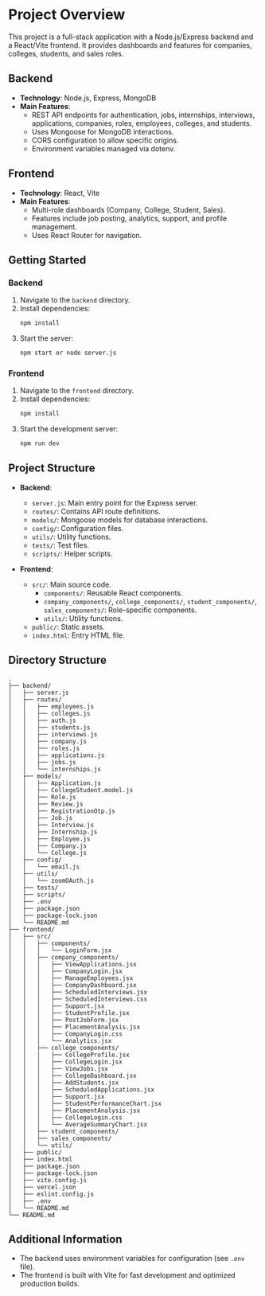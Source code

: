 # Project Overview

This project is a full-stack application with a Node.js/Express backend and a React/Vite frontend. It provides dashboards and features for companies, colleges, students, and sales roles.

## Backend

- **Technology**: Node.js, Express, MongoDB
- **Main Features**:
  - REST API endpoints for authentication, jobs, internships, interviews, applications, companies, roles, employees, colleges, and students.
  - Uses Mongoose for MongoDB interactions.
  - CORS configuration to allow specific origins.
  - Environment variables managed via dotenv.

## Frontend

- **Technology**: React, Vite
- **Main Features**:
  - Multi-role dashboards (Company, College, Student, Sales).
  - Features include job posting, analytics, support, and profile management.
  - Uses React Router for navigation.

## Getting Started

### Backend

1. Navigate to the `backend` directory.
2. Install dependencies:
   ```bash
   npm install
   ```
3. Start the server:
   ```bash
   npm start or node server.js
   ```

### Frontend

1. Navigate to the `frontend` directory.
2. Install dependencies:
   ```bash
   npm install
   ```
3. Start the development server:
   ```bash
   npm run dev
   ```

## Project Structure

- **Backend**:
  - `server.js`: Main entry point for the Express server.
  - `routes/`: Contains API route definitions.
  - `models/`: Mongoose models for database interactions.
  - `config/`: Configuration files.
  - `utils/`: Utility functions.
  - `tests/`: Test files.
  - `scripts/`: Helper scripts.

- **Frontend**:
  - `src/`: Main source code.
    - `components/`: Reusable React components.
    - `company_components/`, `college_components/`, `student_components/`, `sales_components/`: Role-specific components.
    - `utils/`: Utility functions.
  - `public/`: Static assets.
  - `index.html`: Entry HTML file.

## Directory Structure

```
.
├── backend/
│   ├── server.js
│   ├── routes/
│   │   ├── employees.js
│   │   ├── colleges.js
│   │   ├── auth.js
│   │   ├── students.js
│   │   ├── interviews.js
│   │   ├── company.js
│   │   ├── roles.js
│   │   ├── applications.js
│   │   ├── jobs.js
│   │   └── internships.js
│   ├── models/
│   │   ├── Application.js
│   │   ├── CollegeStudent.model.js
│   │   ├── Role.js
│   │   ├── Review.js
│   │   ├── RegistrationOtp.js
│   │   ├── Job.js
│   │   ├── Interview.js
│   │   ├── Internship.js
│   │   ├── Employee.js
│   │   ├── Company.js
│   │   └── College.js
│   ├── config/
│   │   └── email.js
│   ├── utils/
│   │   └── zoomOAuth.js
│   ├── tests/
│   ├── scripts/
│   ├── .env
│   ├── package.json
│   ├── package-lock.json
│   └── README.md
├── frontend/
│   ├── src/
│   │   ├── components/
│   │   │   └── LoginForm.jsx
│   │   ├── company_components/
│   │   │   ├── ViewApplications.jsx
│   │   │   ├── CompanyLogin.jsx
│   │   │   ├── ManageEmployees.jsx
│   │   │   ├── CompanyDashboard.jsx
│   │   │   ├── ScheduledInterviews.jsx
│   │   │   ├── ScheduledInterviews.css
│   │   │   ├── Support.jsx
│   │   │   ├── StudentProfile.jsx
│   │   │   ├── PostJobForm.jsx
│   │   │   ├── PlacementAnalysis.jsx
│   │   │   ├── CompanyLogin.css
│   │   │   └── Analytics.jsx
│   │   ├── college_components/
│   │   │   ├── CollegeProfile.jsx
│   │   │   ├── CollegeLogin.jsx
│   │   │   ├── ViewJobs.jsx
│   │   │   ├── CollegeDashboard.jsx
│   │   │   ├── AddStudents.jsx
│   │   │   ├── ScheduledApplications.jsx
│   │   │   ├── Support.jsx
│   │   │   ├── StudentPerformanceChart.jsx
│   │   │   ├── PlacementAnalysis.jsx
│   │   │   ├── CollegeLogin.css
│   │   │   └── AverageSummaryChart.jsx
│   │   ├── student_components/
│   │   ├── sales_components/
│   │   └── utils/
│   ├── public/
│   ├── index.html
│   ├── package.json
│   ├── package-lock.json
│   ├── vite.config.js
│   ├── vercel.json
│   ├── eslint.config.js
│   ├── .env
│   └── README.md
└── README.md
```

## Additional Information

- The backend uses environment variables for configuration (see `.env` file).
- The frontend is built with Vite for fast development and optimized production builds. 